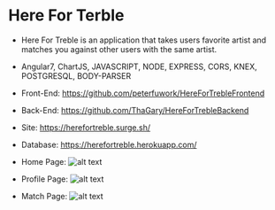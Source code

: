 # Here For Terble

* Here For Treble is an application that takes users favorite artist and matches you against other users with the same artist.

* Angular7, ChartJS, JAVASCRIPT, NODE, EXPRESS, CORS, KNEX, POSTGRESQL, BODY-PARSER

* Front-End: https://github.com/peterfuwork/HereForTrebleFrontend

* Back-End: https://github.com/ThaGary/HereForTrebleBackend

* Site: https://herefortreble.surge.sh/

* Database: https://herefortreble.herokuapp.com/


* Home Page:
![alt text](https://i.imgur.com/L983ehu.gif)
* Profile Page:
![alt text](https://i.imgur.com/yZdvmDd.jpg?2)
* Match Page:
![alt text](https://i.imgur.com/kZBCIIw.jpg?3)
